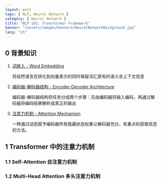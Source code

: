 ```yaml
---
layout: post
tags: [ NLP, Neural Network ]
category: [ Neural Network ]
title: "NLP 101: Transformer Framework"
banner: "/assets/images/banners/NeuralNetworkBackground.jpg"
lang: "ch"
---
```


## 0 背景知识

1.  [词嵌入 - Word Embedding]({{site.baseurl}}/2021/Word-Embedding.html)

    将自然语言在转化到向量表示的同时保留词汇原有的语义余上下文信息

2.  [编码器-解码器结构 - Encoder-Decoder Architecture]({{site.baseurl}}/2021/Seq2Seq.html) 

    编码器-解码器结构将任务分成两个步骤：先由编码器将输入编码，再通过解码器将编码结果解析成真正的输出

3.  [注意力机制 - Attention Mechanism]({{site.baseurl}}/2022/Attention-Mechanism.html)

    一种通过动态赋予编码器所有隐藏状态权重让解码器充分，有重点的获取信息的方法。

## 1 Transformer 中的注意力机制

### 1.1 Self-Attention 自注意力机制



### 1.2 Multi-Head Attention 多头注意力机制



